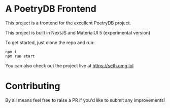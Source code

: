 # A PoetryDB Frontend

This project is a frontend for the excellent PoetryDB project.

This project is built in NextJS and MaterialUI 5 (experimental version)

To get started, just clone the repo and run:

```
npm i
npm run start
```

You can also check out the project live at https://seth.omg.lol

# Contributing

By all means feel free to raise a PR if you'd like to submit any improvements!